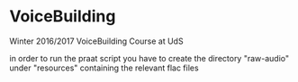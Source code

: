 # VoiceBuilding
Winter 2016/2017 VoiceBuilding Course at UdS

in order to run the praat script you have to create the directory "raw-audio" under "resources" containing the relevant flac files
